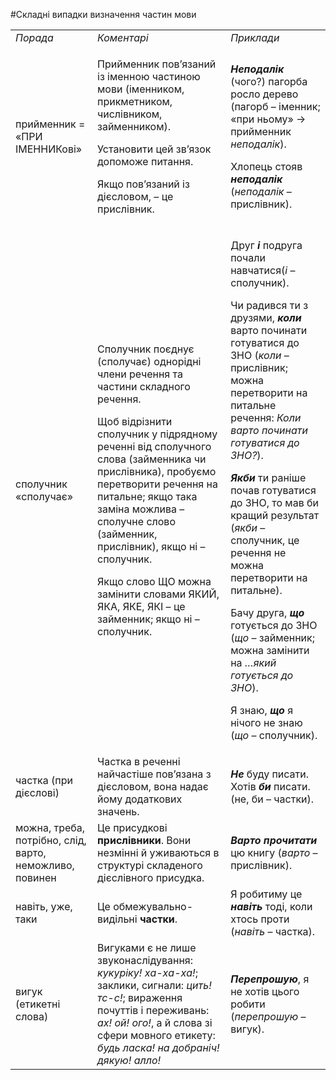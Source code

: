 #Складні випадки визначення частин мови

<table>
  <tr><td><i>Порада</i></td><td><i>Коментарі</i></td><td><i>Приклади</i></td></tr>
  <tr><td>прийменник = «ПРИ ІМЕННИКові»</td><td>
<p>Прийменник пов’язаний із іменною частиною мови (іменником, прикметником, числівником, займенником).</p>
<p>Установити цей зв’язок допоможе питання.</p>
<p>Якщо пов’язаний із дієсловом, – це прислівник.</p>
</td><td><p><b><i>Неподалік</i></b> (чого?) пагорба росло дерево 
(пагорб – іменник; «при ньому» → прийменник <i>неподалік</i>).</p>

<p>Хлопець стояв <b><i>неподалік</i></b> (<i>неподалік</i> – прислівник).</p></td></tr>
  <tr><td>сполучник «сполучає»</td><td><p>Сполучник поєднує (сполучає) однорідні члени речення та частини складного речення.</p>
<p>Щоб відрізнити сполучник у підрядному реченні від сполучного слова (займенника чи прислівника), пробуємо перетворити речення на питальне; якщо така заміна можлива – сполучне слово (займенник, прислівник), якщо ні – сполучник.</p>
<p>Якщо слово ЩО можна замінити словами ЯКИЙ, ЯКА, ЯКЕ, ЯКІ – це займенник; якщо ні – сполучник.</p>
<td><p>Друг <b><i>і</i></b> подруга почали навчатися(<i>і</i> – сполучник).</p>
<p>Чи радився ти з друзями, <b><i>коли</i></b> варто починати готуватися до ЗНО
(<i>коли</i> – прислівник; можна перетворити на питальне речення: <i>Коли варто починати готуватися до ЗНО?</i>).</p>
<p><b><i>Якби</i></b> ти раніше почав готуватися до ЗНО, то мав би кращий результат
(<i>якби</i> – сполучник, це речення не можна перетворити на питальне).</p>
<p>Бачу друга, <b><i>що</i></b> готується до ЗНО
(<i>що</i> – займенник; можна замінити на <i>…який готується до ЗНО</i>).</p>
<p>Я знаю, <b><i>що</i></b> я нічого не знаю
(<i>що</i> – сполучник).</p></td></tr>
  <tr><td>частка (при дієслові)</td><td>Частка в реченні найчастіше пов’язана з дієсловом, вона надає йому додаткових значень.
</td><td><b><i>Не</i></b> буду писати. Хотів <b><i>би</i></b> писати. (не, би – частки).</td></tr>
  <tr><td>можна, треба, потрібно, слід, варто, неможливо, повинен</td><td>Це присудкові <b>прислівники</b>. Вони незмінні й уживаються в структурі складеного дієслівного присудка.</td><td><b><i>Варто прочитати</i></b> цю книгу
(<i>варто</i> – прислівник).</td></tr>
  <tr><td>навіть, уже, таки</td><td>Це обмежувально-видільні <b>частки</b>.</td><td>Я робитиму це <b><i>навіть</i></b> тоді, коли хтось проти
(<i>навіть</i> – частка).</td></tr>
  <tr><td>вигук (етикетні слова)</td><td>Вигуками є не лише звуконаслідування: <i>кукуріку! ха-ха-ха!</i>; заклики, сигнали: <i>цить! тс-с!</i>; вираження почуттів і переживань: <i>ах! ой! ого!</i>, а й слова зі сфери мовного етикету: <i>будь ласка! на добраніч! дякую! алло!</i></td><td><b><i>Перепрошую</i></b>, я не хотів цього робити
(<i>перепрошую</i> – вигук).</td></tr>
</table>


